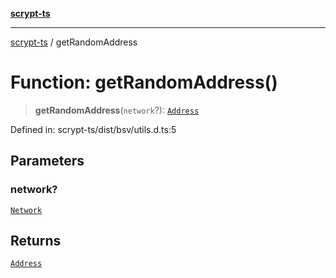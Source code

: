 [**scrypt-ts**](../README.md)

***

[scrypt-ts](../globals.md) / getRandomAddress

# Function: getRandomAddress()

> **getRandomAddress**(`network`?): [`Address`](../@scrypt-inc/bsv/classes/Address.md)

Defined in: scrypt-ts/dist/bsv/utils.d.ts:5

## Parameters

### network?

[`Network`](../@scrypt-inc/bsv/namespaces/Networks/interfaces/Network.md)

## Returns

[`Address`](../@scrypt-inc/bsv/classes/Address.md)
